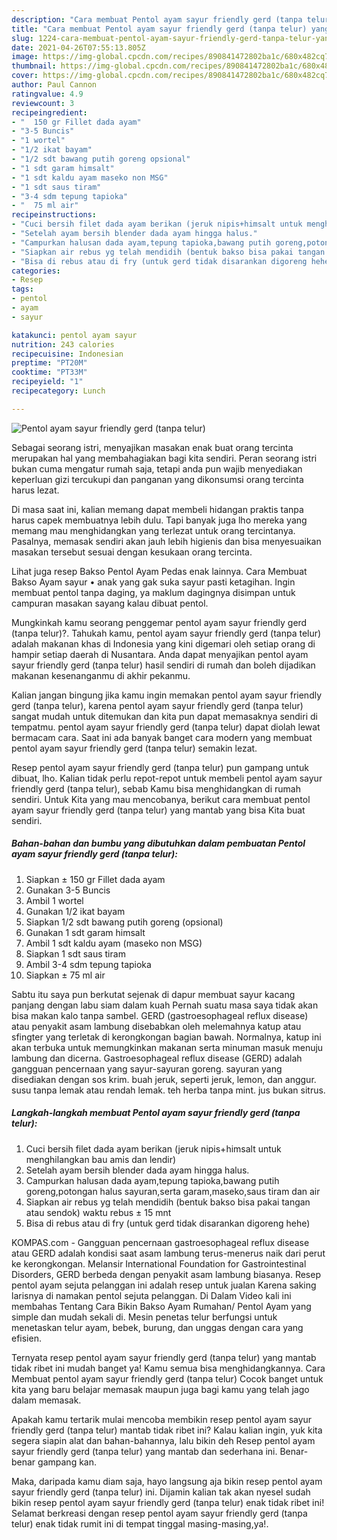 ```yaml
---
description: "Cara membuat Pentol ayam sayur friendly gerd (tanpa telur) yang lezat dan Mudah Dibuat"
title: "Cara membuat Pentol ayam sayur friendly gerd (tanpa telur) yang lezat dan Mudah Dibuat"
slug: 1224-cara-membuat-pentol-ayam-sayur-friendly-gerd-tanpa-telur-yang-lezat-dan-mudah-dibuat
date: 2021-04-26T07:55:13.805Z
image: https://img-global.cpcdn.com/recipes/890841472802ba1c/680x482cq70/pentol-ayam-sayur-friendly-gerd-tanpa-telur-foto-resep-utama.jpg
thumbnail: https://img-global.cpcdn.com/recipes/890841472802ba1c/680x482cq70/pentol-ayam-sayur-friendly-gerd-tanpa-telur-foto-resep-utama.jpg
cover: https://img-global.cpcdn.com/recipes/890841472802ba1c/680x482cq70/pentol-ayam-sayur-friendly-gerd-tanpa-telur-foto-resep-utama.jpg
author: Paul Cannon
ratingvalue: 4.9
reviewcount: 3
recipeingredient:
- "  150 gr Fillet dada ayam"
- "3-5 Buncis"
- "1 wortel"
- "1/2 ikat bayam"
- "1/2 sdt bawang putih goreng opsional"
- "1 sdt garam himsalt"
- "1 sdt kaldu ayam maseko non MSG"
- "1 sdt saus tiram"
- "3-4 sdm tepung tapioka"
- "  75 ml air"
recipeinstructions:
- "Cuci bersih filet dada ayam berikan (jeruk nipis+himsalt untuk menghilangkan bau amis dan lendir)"
- "Setelah ayam bersih blender dada ayam hingga halus."
- "Campurkan halusan dada ayam,tepung tapioka,bawang putih goreng,potongan halus sayuran,serta garam,maseko,saus tiram dan air"
- "Siapkan air rebus yg telah mendidih (bentuk bakso bisa pakai tangan atau sendok) waktu rebus ± 15 mnt"
- "Bisa di rebus atau di fry (untuk gerd tidak disarankan digoreng hehe)"
categories:
- Resep
tags:
- pentol
- ayam
- sayur

katakunci: pentol ayam sayur 
nutrition: 243 calories
recipecuisine: Indonesian
preptime: "PT20M"
cooktime: "PT33M"
recipeyield: "1"
recipecategory: Lunch

---
```



![Pentol ayam sayur friendly gerd (tanpa telur)](https://img-global.cpcdn.com/recipes/890841472802ba1c/680x482cq70/pentol-ayam-sayur-friendly-gerd-tanpa-telur-foto-resep-utama.jpg)

Sebagai seorang istri, menyajikan masakan enak buat orang tercinta merupakan hal yang membahagiakan bagi kita sendiri. Peran seorang istri bukan cuma mengatur rumah saja, tetapi anda pun wajib menyediakan keperluan gizi tercukupi dan panganan yang dikonsumsi orang tercinta harus lezat.

Di masa  saat ini, kalian memang dapat membeli hidangan praktis tanpa harus capek membuatnya lebih dulu. Tapi banyak juga lho mereka yang memang mau menghidangkan yang terlezat untuk orang tercintanya. Pasalnya, memasak sendiri akan jauh lebih higienis dan bisa menyesuaikan masakan tersebut sesuai dengan kesukaan orang tercinta. 

Lihat juga resep Bakso Pentol Ayam Pedas enak lainnya. Cara Membuat Bakso Ayam sayur • anak yang gak suka sayur pasti ketagihan. Ingin membuat pentol tanpa daging, ya maklum dagingnya disimpan untuk campuran masakan sayang kalau dibuat pentol.

Mungkinkah kamu seorang penggemar pentol ayam sayur friendly gerd (tanpa telur)?. Tahukah kamu, pentol ayam sayur friendly gerd (tanpa telur) adalah makanan khas di Indonesia yang kini digemari oleh setiap orang di hampir setiap daerah di Nusantara. Anda dapat menyajikan pentol ayam sayur friendly gerd (tanpa telur) hasil sendiri di rumah dan boleh dijadikan makanan kesenanganmu di akhir pekanmu.

Kalian jangan bingung jika kamu ingin memakan pentol ayam sayur friendly gerd (tanpa telur), karena pentol ayam sayur friendly gerd (tanpa telur) sangat mudah untuk ditemukan dan kita pun dapat memasaknya sendiri di tempatmu. pentol ayam sayur friendly gerd (tanpa telur) dapat diolah lewat bermacam cara. Saat ini ada banyak banget cara modern yang membuat pentol ayam sayur friendly gerd (tanpa telur) semakin lezat.

Resep pentol ayam sayur friendly gerd (tanpa telur) pun gampang untuk dibuat, lho. Kalian tidak perlu repot-repot untuk membeli pentol ayam sayur friendly gerd (tanpa telur), sebab Kamu bisa menghidangkan di rumah sendiri. Untuk Kita yang mau mencobanya, berikut cara membuat pentol ayam sayur friendly gerd (tanpa telur) yang mantab yang bisa Kita buat sendiri.

<!--inarticleads1-->

##### Bahan-bahan dan bumbu yang dibutuhkan dalam pembuatan Pentol ayam sayur friendly gerd (tanpa telur):

1. Siapkan  ± 150 gr Fillet dada ayam
1. Gunakan 3-5 Buncis
1. Ambil 1 wortel
1. Gunakan 1/2 ikat bayam
1. Siapkan 1/2 sdt bawang putih goreng (opsional)
1. Gunakan 1 sdt garam himsalt
1. Ambil 1 sdt kaldu ayam (maseko non MSG)
1. Siapkan 1 sdt saus tiram
1. Ambil 3-4 sdm tepung tapioka
1. Siapkan  ± 75 ml air


Sabtu itu saya pun berkutat sejenak di dapur membuat sayur kacang panjang dengan labu siam dalam kuah Pernah suatu masa saya tidak akan bisa makan kalo tanpa sambel. GERD (gastroesophageal reflux disease) atau penyakit asam lambung disebabkan oleh melemahnya katup atau sfingter yang terletak di kerongkongan bagian bawah. Normalnya, katup ini akan terbuka untuk memungkinkan makanan serta minuman masuk menuju lambung dan dicerna. Gastroesophageal reflux disease (GERD) adalah gangguan pencernaan yang sayur-sayuran goreng. sayuran yang disediakan dengan sos krim. buah jeruk, seperti jeruk, lemon, dan anggur. susu tanpa lemak atau rendah lemak. teh herba tanpa mint. jus bukan sitrus. 

<!--inarticleads2-->

##### Langkah-langkah membuat Pentol ayam sayur friendly gerd (tanpa telur):

1. Cuci bersih filet dada ayam berikan (jeruk nipis+himsalt untuk menghilangkan bau amis dan lendir)
1. Setelah ayam bersih blender dada ayam hingga halus.
1. Campurkan halusan dada ayam,tepung tapioka,bawang putih goreng,potongan halus sayuran,serta garam,maseko,saus tiram dan air
1. Siapkan air rebus yg telah mendidih (bentuk bakso bisa pakai tangan atau sendok) waktu rebus ± 15 mnt
1. Bisa di rebus atau di fry (untuk gerd tidak disarankan digoreng hehe)


KOMPAS.com - Gangguan pencernaan gastroesophageal reflux disease atau GERD adalah kondisi saat asam lambung terus-menerus naik dari perut ke kerongkongan. Melansir International Foundation for Gastrointestinal Disorders, GERD berbeda dengan penyakit asam lambung biasanya. Resep pentol ayam sejuta pelanggan ini adalah resep untuk jualan Karena saking larisnya di namakan pentol sejuta pelanggan. Di Dalam Video kali ini membahas Tentang Cara Bikin Bakso Ayam Rumahan/ Pentol Ayam yang simple dan mudah sekali di. Mesin penetas telur berfungsi untuk menetaskan telur ayam, bebek, burung, dan unggas dengan cara yang efisien. 

Ternyata resep pentol ayam sayur friendly gerd (tanpa telur) yang mantab tidak ribet ini mudah banget ya! Kamu semua bisa menghidangkannya. Cara Membuat pentol ayam sayur friendly gerd (tanpa telur) Cocok banget untuk kita yang baru belajar memasak maupun juga bagi kamu yang telah jago dalam memasak.

Apakah kamu tertarik mulai mencoba membikin resep pentol ayam sayur friendly gerd (tanpa telur) mantab tidak ribet ini? Kalau kalian ingin, yuk kita segera siapin alat dan bahan-bahannya, lalu bikin deh Resep pentol ayam sayur friendly gerd (tanpa telur) yang mantab dan sederhana ini. Benar-benar gampang kan. 

Maka, daripada kamu diam saja, hayo langsung aja bikin resep pentol ayam sayur friendly gerd (tanpa telur) ini. Dijamin kalian tak akan nyesel sudah bikin resep pentol ayam sayur friendly gerd (tanpa telur) enak tidak ribet ini! Selamat berkreasi dengan resep pentol ayam sayur friendly gerd (tanpa telur) enak tidak rumit ini di tempat tinggal masing-masing,ya!.

